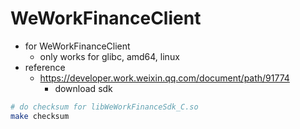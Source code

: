 # WeWorkFinanceClient

- for WeWorkFinanceClient
  - only works for glibc, amd64, linux
- reference
  - https://developer.work.weixin.qq.com/document/path/91774
    - download sdk


```bash
# do checksum for libWeWorkFinanceSdk_C.so
make checksum
```
